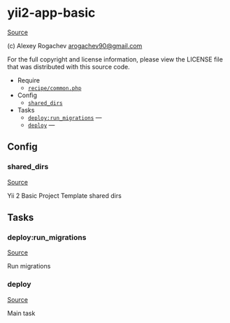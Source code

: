 <!-- DO NOT EDIT THIS FILE! -->
<!-- Instead edit recipe/yii2-app-basic.php -->
<!-- Then run bin/docgen -->

# yii2-app-basic

[Source](/recipe/yii2-app-basic.php)

(c) Alexey Rogachev <arogachev90@gmail.com>

For the full copyright and license information, please view the LICENSE
file that was distributed with this source code.


* Require
  * [`recipe/common.php`](/recipe/common.php)
* Config
  * [`shared_dirs`](#shared_dirs)
* Tasks
  * [`deploy:run_migrations`](#deploy:run_migrations) — 
  * [`deploy`](#deploy) — 

## Config
### shared_dirs
[Source](/recipe/yii2-app-basic.php#L17)

Yii 2 Basic Project Template shared dirs


## Tasks
### deploy:run_migrations
[Source](/recipe/yii2-app-basic.php#L22)



Run migrations

### deploy
[Source](/recipe/yii2-app-basic.php#L29)



Main task

